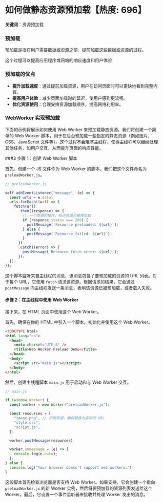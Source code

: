 # 如何做静态资源预加载【热度: 696】

**关键词**：资源预加载

### 预加载

预加载是指在用户需要数据或资源之前，提前加载这些数据或资源的过程。

这个过程可以提高应用程序或网站的响应速度和用户体验

### 预加载的优点

- **提升加载速度**：通过提前加载资源，用户在访问页面时可以更快地看到完整内容。
- **提高用户体验**：减少页面加载时的延迟，使用户感到更流畅。
- **优化资源使用**：合理安排资源加载顺序，提高网络利用率。

### WebWorker 实现预加载

下面的示例将展示如何使用 Web Worker 来预加载静态资源。我们将创建一个简单的 Web Worker 脚本，用于在后台预加载一些指定的静态资源（例如图片、CSS、JavaScript 文件等）。这个过程不会阻塞主线程，使得主线程可以继续处理其他任务，如用户交互，从而提升页面的响应性能。

###3 步骤 1：创建 Web Worker 脚本

首先，创建一个 JS 文件作为 Web Worker 的脚本。我们把这个文件命名为 `preloadWorker.js`。

```javascript
// preloadWorker.js

self.addEventListener("message", (e) => {
  const urls = e.data;
  urls.forEach((url) => {
    fetch(url)
      .then((response) => {
        // 一个简单的操作，标识资源已被预加载
        if (response.status === 200) {
          postMessage(`Resource preloaded: ${url}`);
        } else {
          postMessage(`Resource failed: ${url}`);
        }
      })
      .catch((error) => {
        postMessage(`Resource fetch error: ${url}`);
      });
  });
});
```

这个脚本监听来自主线程的消息，该消息包含了要预加载的资源的 URL 列表。对于每个 URL，它使用 `fetch` 请求该资源。根据请求的结果，它会通过 `postMessage` 向主线程发送一条消息，表明该资源已被预加载，或者载入失败。

#### 步骤 2：在主线程中使用 Web Worker

接下来，在 HTML 页面中使用这个 Web Worker。

首先，确保在你的 HTML 中引入一个脚本，初始化并使用这个 Web Worker。

```html
<!DOCTYPE html>
<html lang="en">
  <head>
    <meta charset="UTF-8" />
    <title>Web Worker Preload Demo</title>
  </head>
  <body>
    <script src="main.js"></script>
  </body>
</html>
```

然后，创建主线程脚本 `main.js` 用于启动和与 Web Worker 交互。

```javascript
// main.js

if (window.Worker) {
  const worker = new Worker("preloadWorker.js");

  const resources = [
    "image.png", // 示例资源，确保替换为实际的 URL
    "style.css",
    "script.js",
  ];

  worker.postMessage(resources);

  worker.onmessage = (e) => {
    console.log(e.data);
  };
} else {
  console.log("Your browser doesn't support web workers.");
}
```

这段脚本首先检查浏览器是否支持 Web Worker。如果支持，它会创建一个指向 `preloadWorker.js` 的新 Worker 实例，然后将要预加载的资源列表发送给这个 Worker。最后，它设置一个事件监听器来接收并处理 Worker 发出的消息。